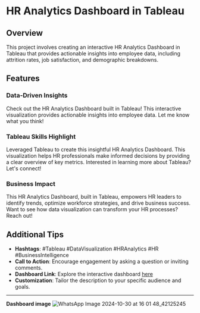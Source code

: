 # HR Analytics Dashboard in Tableau

## Overview
This project involves creating an interactive HR Analytics Dashboard in Tableau that provides actionable insights into employee data, including attrition rates, job satisfaction, and demographic breakdowns.

## Features

### Data-Driven Insights
Check out the HR Analytics Dashboard built in Tableau! This interactive visualization provides actionable insights into employee data. Let me know what you think!

### Tableau Skills Highlight
Leveraged Tableau to create this insightful HR Analytics Dashboard. This visualization helps HR professionals make informed decisions by providing a clear overview of key metrics. Interested in learning more about Tableau? Let's connect!

### Business Impact
This HR Analytics Dashboard, built in Tableau, empowers HR leaders to identify trends, optimize workforce strategies, and drive business success. Want to see how data visualization can transform your HR processes? Reach out!

## Additional Tips
- **Hashtags**: #Tableau #DataVisualization #HRAnalytics #HR #BusinessIntelligence
- **Call to Action**: Encourage engagement by asking a question or inviting comments.
- **Dashboard Link**: Explore the interactive dashboard [here](https://public.tableau.com/views/HrAnalyticsDashboard_17302837486590/HRANALYTICSDASHBOARD?:language=en-US&publish=yes&:sid=&:redirect=auth&:display_count=n&:origin=viz_share_link)
- **Customization**: Tailor the description to your specific audience and goals.

---


**Dashboard image**
  ![WhatsApp Image 2024-10-30 at 16 01 48_42125245](https://github.com/user-attachments/assets/d7da99bb-80f8-46dc-a06d-82b62f4ea0a6)

  
